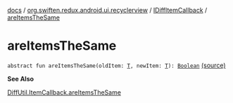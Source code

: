 [docs](../../index.md) / [org.swiften.redux.android.ui.recyclerview](../index.md) / [IDiffItemCallback](index.md) / [areItemsTheSame](./are-items-the-same.md)

# areItemsTheSame

`abstract fun areItemsTheSame(oldItem: `[`T`](index.md#T)`, newItem: `[`T`](index.md#T)`): `[`Boolean`](https://kotlinlang.org/api/latest/jvm/stdlib/kotlin/-boolean/index.html) [(source)](https://github.com/protoman92/KotlinRedux/tree/master/android/android-recyclerview/src/main/java/org/swiften/redux/android/ui/recyclerview/DiffedAdapter.kt#L27)

**See Also**

[DiffUtil.ItemCallback.areItemsTheSame](#)

